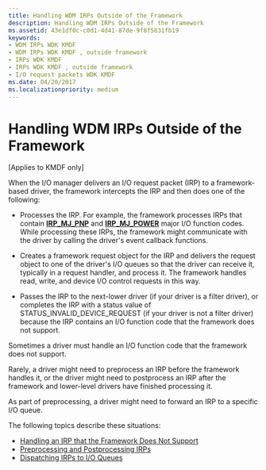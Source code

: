 ```yaml
---
title: Handling WDM IRPs Outside of the Framework
description: Handling WDM IRPs Outside of the Framework
ms.assetid: 43e1df0c-c0d1-4d41-87de-9f8f5831fb19
keywords:
- WDM IRPs WDK KMDF
- WDM IRPs WDK KMDF , outside framework
- IRPs WDK KMDF
- IRPs WDK KMDF , outside framework
- I/O request packets WDK KMDF
ms.date: 04/20/2017
ms.localizationpriority: medium
---
```


# Handling WDM IRPs Outside of the Framework


\[Applies to KMDF only\]

When the I/O manager delivers an I/O request packet (IRP) to a framework-based driver, the framework intercepts the IRP and then does one of the following:

-   Processes the IRP. For example, the framework processes IRPs that contain [**IRP\_MJ\_PNP**](../kernel/irp-mj-pnp.md) and [**IRP\_MJ\_POWER**](../kernel/irp-mj-power.md) major I/O function codes. While processing these IRPs, the framework might communicate with the driver by calling the driver's event callback functions.

-   Creates a framework request object for the IRP and delivers the request object to one of the driver's I/O queues so that the driver can receive it, typically in a request handler, and process it. The framework handles read, write, and device I/O control requests in this way.

-   Passes the IRP to the next-lower driver (if your driver is a filter driver), or completes the IRP with a status value of STATUS\_INVALID\_DEVICE\_REQUEST (if your driver is not a filter driver) because the IRP contains an I/O function code that the framework does not support.

Sometimes a driver must handle an I/O function code that the framework does not support.

Rarely, a driver might need to preprocess an IRP before the framework handles it, or the driver might need to postprocess an IRP after the framework and lower-level drivers have finished processing it.

As part of preprocessing, a driver might need to forward an IRP to a specific I/O queue.

The following topics describe these situations:

-   [Handling an IRP that the Framework Does Not Support](handling-an-irp-that-the-framework-does-not-support.md)
-   [Preprocessing and Postprocessing IRPs](preprocessing-and-postprocessing-irps.md)
-   [Dispatching IRPs to I/O Queues](dispatching-irps-to-i-o-queues.md)

 

